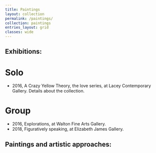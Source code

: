 ```yaml
---
title: Paintings
layout: collection
permalink: /paintings/
collection: paintings
entries_layout: grid
classes: wide
---
```


## Exhibitions:

# Solo
- 2016, A Crazy Yellow Theory, the love series, at Lacey Contemporary Gallery. Details about the collection.
# Group
- 2016, Explorations, at Walton Fine Arts Gallery.
- 2018, Figuratively speaking, at Elizabeth James Gallery.

## Paintings and artistic approaches:

